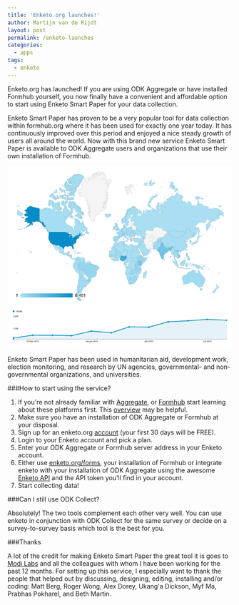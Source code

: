 ```yaml
---
title: 'Enketo.org launches!'
author: Martijn van de Rijdt
layout: post
permalink: /enketo-launches
categories:
  - apps
tags:
  - enketo
---
```


Enketo.org has launched! If you are using ODK Aggregate or have installed Formhub yourself, you now finally have a convenient and affordable option to start using Enketo Smart Paper for your data collection. 

Enketo Smart Paper has proven to be a very popular tool for data collection within formhub.org where it has been used for exactly one year today. It has continuously improved over this period and enjoyed a nice steady growth of users all around the world. Now with this brand new service Enketo Smart Paper is available to ODK Aggregate users and organizations that use their own installation of Formhub.

![enketo usage on Formhub in the first year](../files/2013/09/enketo_first_year.png)

Enketo Smart Paper has been used in humanitarian aid, development work, election monitoring, and research by UN agencies, governmental- and non-governmental organizations, and universities.

###How to start using the service?

1. If you're not already familiar with [Aggregate](http://opendatakit.org/use/aggregate/), or [Formhub](https://formhub.org/resources/) start learning about these platforms first. This [overview](https://enketo.org/openrosa) may be helpful.
2. Make sure you have an installation of ODK Aggregate or Formhub at your disposal.
3. Sign up for an enketo.org [account](https://accounts.enketo.org) (your first 30 days will be FREE).
4. Login to your Enketo account and pick a plan. 
5. Enter your ODK Aggregate or Formhub server address in your Enketo account.
6. Either use [enketo.org/forms](https://enketo.org/forms), your installation of Formhub or integrate enketo with your installation of ODK Aggregate using the awesome [Enketo API](http://apidocs.enketo.org) and the API token you'll find in your account.
7. Start collecting data!


###Can I still use ODK Collect?

Absolutely! The two tools complement each other very well. You can use enketo in conjunction with ODK Collect for the same survey or decide on a survey-to-survey basis which tool is the best for you.

###Thanks

A lot of the credit for making Enketo Smart Paper the great tool it is goes to [Modi Labs](http://modi.mech.columbia.edu/) and all the colleagues with whom I have been working for the past 12 months. For setting up this service, I especially want to thank the people that helped out by discussing, designing, editing, installing and/or coding: Matt Berg, Roger Wong, Alex Dorey, Ukang'a Dickson, Myf Ma, Prabhas Pokharel, and Beth Martin.